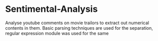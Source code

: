 # Sentimental-Analysis
Analyse youtube comments on movie trailors to extract out numerical contents in them. Basic parsing techniques are used for the separation, regular expression module was used for the same
